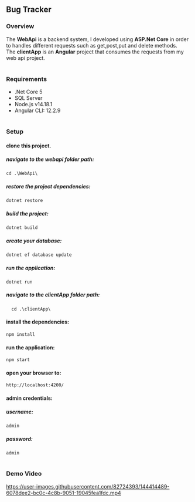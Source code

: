 ## Bug Tracker  

### Overview
The **WebApi** is a backend system, I developed using **ASP.Net Core**  in order to handles different requests such as get,post,put and delete methods.  
The **clientApp** is an **Angular** project that consumes the requests from my web api project.  
#
### Requirements
- .Net Core 5  
- SQL Server  
- Node.js  v14.18.1  
- Angular CLI: 12.2.9

#
### Setup
#### clone this project.  
##### navigate to the webapi folder path:
````
cd .\WebApi\
````


##### restore the project dependencies:
````
dotnet restore 
````  
##### build the project:
````
dotnet build
````  
##### create your database: 
````
dotnet ef database update
````
##### run the application:
````
dotnet run 
````

##### navigate to the clientApp folder path:  
````
  cd .\clientApp\ 
````
  
#### install the dependencies: 
````
npm install 
````  
#### run the application:
````
npm start 
```` 
#### open your browser to:
````
http://localhost:4200/
````
  
#### admin credentials:

##### username:  
````
admin  
````
##### password:
````
admin 
````

#

### Demo Video 

https://user-images.githubusercontent.com/82724393/144414489-6078dee2-bc0c-4c8b-9051-19045fea1fdc.mp4
